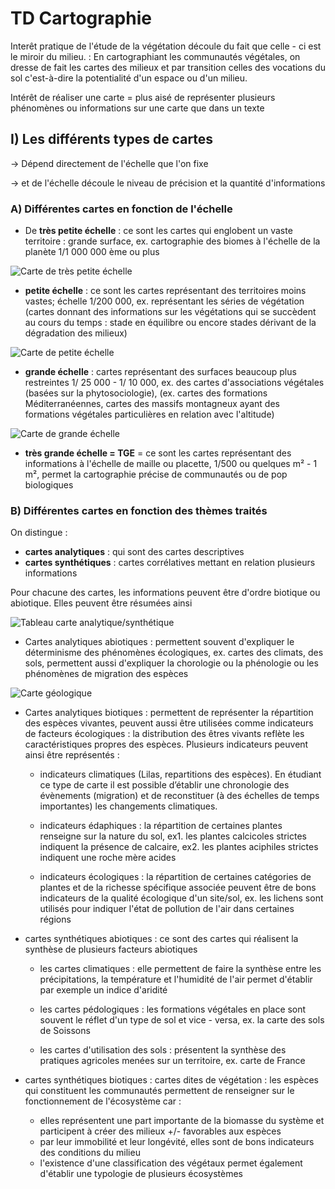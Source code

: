 # TD Cartographie

Interêt pratique de l'étude de la végétation découle du fait que celle - ci est le miroir du milieu. : En cartographiant les communautés végétales, on dresse de fait les cartes des milieux et par transition celles des vocations
du sol c'est-à-dire la potentialité d'un espace ou d'un milieu.

Intérêt de réaliser une carte = plus aisé de représenter plusieurs phénomènes ou informations sur une carte que dans un texte

## I) Les différents types de cartes

-> Dépend directement de l'échelle que l'on fixe

-> et de l'échelle découle le niveau de précision et la quantité d'informations

### A) Différentes cartes en fonction de l'échelle

* De **très petite échelle** : ce sont les cartes qui englobent un vaste territoire : grande surface, ex. cartographie des biomes à l'échelle de la planète 1/1 000 000 ème ou plus

![Carte de très petite échelle](Images/carte.JPG)

* **petite échelle** : ce sont les cartes représentant des territoires moins vastes; échelle 1/200 000, ex. représentant les séries de végétation (cartes donnant des informations sur les végétations qui se succèdent au cours du temps : stade en équilibre ou encore stades dérivant de la dégradation des milieux)

![Carte de petite échelle](Images/carte2.JPG)

* **grande échelle** : cartes représentant des surfaces beaucoup plus restreintes 1/ 25 000 - 1/ 10 000, ex. des cartes d'associations végétales (basées sur la phytosociologie), (ex. cartes des formations Méditerranéennes, cartes des massifs montagneux ayant des formations végétales particulières en relation avec l'altitude)

![Carte de grande échelle](Images/carte3.JPG)

* **très grande échelle = TGE** = ce sont les cartes représentant des informations à l'échelle de maille ou placette, 1/500 ou quelques m² - 1 m², permet la cartographie précise de communautés ou de pop biologiques

### B) Différentes cartes en fonction des thèmes traités

On distingue :

* **cartes analytiques** : qui sont des cartes descriptives
* **cartes synthétiques** : cartes corrélatives mettant en relation plusieurs informations

Pour chacune des cartes, les informations peuvent être d'ordre biotique ou abiotique. Elles peuvent être résumées ainsi 

![Tableau carte analytique/synthétique](Images/tab.JPG)

* Cartes analytiques abiotiques : permettent souvent d'expliquer le déterminisme des phénomènes écologiques, ex. cartes des climats, des sols, permettent aussi d'expliquer la chorologie ou la phénologie ou les phénomènes de migration des espèces 

![Carte géologique](Images/carte4.JPG)

* Cartes analytiques biotiques : permettent de représenter la répartition des espèces vivantes, peuvent aussi être utilisées comme indicateurs de facteurs écologiques : la distribution des êtres vivants reflète les caractéristiques propres des espèces. Plusieurs indicateurs peuvent ainsi être représentés :

	* indicateurs climatiques (Lilas, repartitions des espèces). En étudiant ce type de carte il est possible d’établir une chronologie des évènements (migration) et de reconstituer (à des échelles de temps importantes) les changements climatiques.
	
    * indicateurs édaphiques : la répartition de certaines plantes renseigne sur la nature du sol, ex1. les plantes calcicoles strictes indiquent la présence de calcaire, ex2. les plantes aciphiles strictes indiquent une roche mère acides

	* indicateurs écologiques : la répartition de certaines catégories de plantes et de la richesse spécifique associée peuvent être de bons indicateurs de la qualité écologique d'un site/sol, ex. les lichens sont utilisés pour indiquer l'état de pollution de l'air dans certaines régions

* cartes synthétiques abiotiques : ce sont des cartes qui réalisent la synthèse de plusieurs facteurs abiotiques

	* les cartes climatiques : elle permettent de faire la synthèse entre les précipitations, la température et l'humidité de l'air permet d'établir par exemple un indice d'aridité
    
    * les cartes pédologiques : les formations végétales en place sont souvent le réflet d'un type de sol et vice - versa, ex. la carte des sols de Soissons
    
    * les cartes d'utilisation des sols : présentent la synthèse des pratiques agricoles menées sur un territoire, ex. carte de France
    
* cartes synthétiques biotiques : cartes dites de végétation : les espèces qui constituent les communautés permettent de renseigner sur le fonctionnement de l'écosystème car : 
	* elles représentent une part importante de la biomasse du système et participent à créer des milieux +/- favorables aux espèces
    * par leur immobilité et leur longévité, elles sont de bons indicateurs des conditions du milieu
    * l'existence d'une classification des végétaux permet également d'établir une typologie de plusieurs écosystèmes